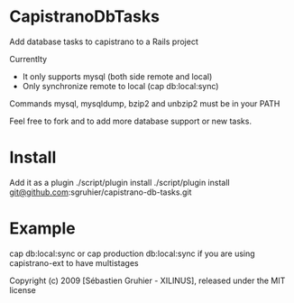 CapistranoDbTasks
=================

Add database tasks to capistrano to a Rails project

Currentlty

* It only supports mysql (both side remote and local)
* Only synchronize remote to local (cap db:local:sync)

Commands mysql, mysqldump, bzip2 and unbzip2 must be in your PATH

Feel free to fork and to add more database support or new tasks.

Install
=======

Add it as a plugin
./script/plugin install ./script/plugin install git@github.com:sgruhier/capistrano-db-tasks.git



Example
=======

cap db:local:sync
or
cap production db:local:sync if you are using capistrano-ext to have multistages

Copyright (c) 2009 [Sébastien Gruhier - XILINUS], released under the MIT license
